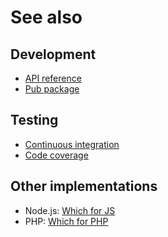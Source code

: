 # See also

## Development
- [API reference](https://dev.belin.io/where.dart/api)
- [Pub package](https://pub.dartlang.org/packages/where)

## Testing
- [Continuous integration](https://travis-ci.com/cedx/where.dart)
- [Code coverage](https://coveralls.io/github/cedx/where.dart)

## Other implementations
- Node.js: [Which for JS](https://dev.belin.io/which.js)
- PHP: [Which for PHP](https://dev.belin.io/which.php)
